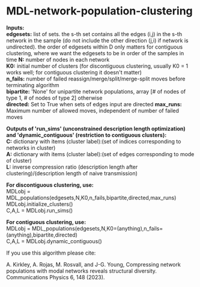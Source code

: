 # MDL-network-population-clustering

**Inputs:** \
**edgesets:** list of sets. the s-th set contains all the edges (i,j) in the s-th network in the sample (do not include the other direction (j,i) if network is undirected). 
    the order of edgesets within D only matters for contiguous clustering, where we want the edgesets to be in order of the samples in time
**N:** number of nodes in each network \
**K0:** initial number of clusters (for discontiguous clustering, usually K0 = 1 works well; for contiguous clustering it doesn't matter) \
**n_fails:** number of failed reassign/merge/split/merge-split moves before terminating algorithm \
**bipartite:** 'None' for unipartite network populations, array [# of nodes of type 1, # of nodes of type 2] otherwise \
**directed:** Set to True when sets of edges input are directed 
**max_runs:** Maximum number of allowed moves, independent of number of failed moves

**Outputs of 'run_sims' (unconstrained description length optimization) and 'dynamic_contiguous' (restriction to contiguous clusters):** \
**C:** dictionary with items (cluster label):(set of indices corresponding to networks in cluster) \
**A:** dictionary with items (cluster label):(set of edges corresponding to mode of cluster) \
**L:** inverse compression ratio (description length after clustering)/(description length of naive transmission) 

**For discontiguous clustering, use:** \
MDLobj = MDL_populations(edgesets,N,K0,n_fails,bipartite,directed,max_runs) \
MDLobj.initialize_clusters() \
C,A,L = MDLobj.run_sims() 

**For contiguous clustering, use:** \
MDLobj = MDL_populations(edgesets,N,K0=(anything),n_fails=(anything),bipartite,directed) \
C,A,L = MDLobj.dynamic_contiguous() 

If you use this algorithm please cite:

A. Kirkley, A. Rojas, M. Rosvall, and J-G. Young, Compressing network populations with modal
networks reveals structural diversity. Communications Physics 6, 148 (2023).


